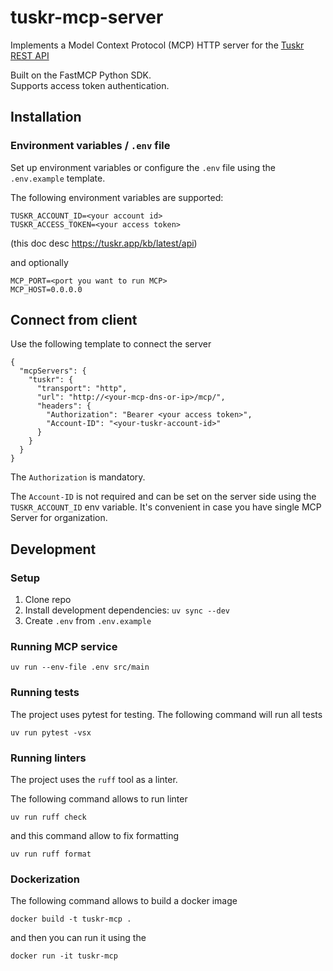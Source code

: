 # tuskr-mcp-server

Implements a Model Context Protocol (MCP) HTTP server for the [Tuskr REST API](https://tuskr.app/kb/latest/api)

Built on the FastMCP Python SDK.  
Supports access token authentication.

## Installation

### Environment variables / `.env` file

Set up environment variables or configure the `.env` file using the `.env.example` template.

The following environment variables are supported:

```
TUSKR_ACCOUNT_ID=<your account id>
TUSKR_ACCESS_TOKEN=<your access token>
```
(this doc desc https://tuskr.app/kb/latest/api)

and optionally 
```
MCP_PORT=<port you want to run MCP>
MCP_HOST=0.0.0.0
```

## Connect from client

Use the following template to connect the server

```
{
  "mcpServers": {
    "tuskr": {
      "transport": "http",
      "url": "http://<your-mcp-dns-or-ip>/mcp/",
      "headers": {
        "Authorization": "Bearer <your access token>",
        "Account-ID": "<your-tuskr-account-id>"
      }
    }
  }
}
```


The `Authorization` is mandatory.

The `Account-ID` is not required and can be set on the server side using the `TUSKR_ACCOUNT_ID` env variable. It's convenient in case you have single MCP Server for organization.


## Development

### Setup

1. Clone repo
2. Install development dependencies:
`uv sync --dev`
3. Create `.env` from `.env.example`

### Running MCP service

```
uv run --env-file .env src/main
```

### Running tests

The project uses pytest for testing. The following command will run all tests

```
uv run pytest -vsx
```

### Running linters

The project uses the `ruff` tool as a linter.

The following command allows to run linter

```
uv run ruff check
```

and this command allow to fix formatting

```
uv run ruff format
```

### Dockerization

The following command allows to build a docker image
```
docker build -t tuskr-mcp .
```

and then you can run it using the
```
docker run -it tuskr-mcp
```
